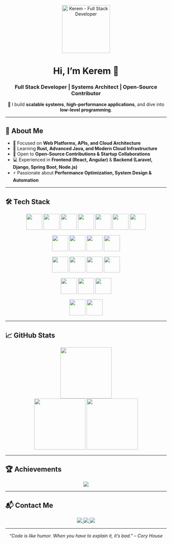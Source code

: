 <p align="center">
  <img src="https://i.imgur.com/Iq9KzaH.png" alt="Kerem - Full Stack Developer" width="150"/>
</p>

<h1 align="center">Hi, I’m Kerem 👋</h1>
<h3 align="center">Full Stack Developer | Systems Architect | Open-Source Contributor</h3>

<p align="center">
  🚀 I build <b>scalable systems</b>, <b>high-performance applications</b>, and dive into <b>low-level programming</b>.
</p>

---

## 🌟 About Me
- 🔭 Focused on **Web Platforms, APIs, and Cloud Architecture**  
- 🌱 Learning **Rust, Advanced Java, and Modern Cloud Infrastructure**  
- 🤝 Open to **Open-Source Contributions & Startup Collaborations**  
- 💻 Experienced in **Frontend (React, Angular)** & **Backend (Laravel, Django, Spring Boot, Node.js)**  
- ⚡ Passionate about **Performance Optimization, System Design & Automation**  

---

## 🛠️ Tech Stack  

<p align="center">
  <!-- Languages -->
  <a href="https://golang.org"><img src="https://cdn.jsdelivr.net/gh/devicons/devicon/icons/go/go-original.svg" width="50"/></a>
  <a href="https://www.rust-lang.org/"><img src="https://cdn.freebiesupply.com/logos/large/2x/rust-logo-png-transparent.png" width="50"/></a>
  <a href="https://www.php.net/"><img src="https://cdn.jsdelivr.net/gh/devicons/devicon/icons/php/php-original.svg" width="50"/></a>
  <a href="https://www.java.com/"><img src="https://cdn.jsdelivr.net/gh/devicons/devicon/icons/java/java-original.svg" width="50"/></a>
  <a href="https://www.python.org/"><img src="https://cdn.jsdelivr.net/gh/devicons/devicon/icons/python/python-original.svg" width="50"/></a>
  <a href="https://developer.mozilla.org/docs/Web/JavaScript"><img src="https://cdn.jsdelivr.net/gh/devicons/devicon/icons/javascript/javascript-original.svg" width="50"/></a>
  <a href="https://www.typescriptlang.org/"><img src="https://cdn.jsdelivr.net/gh/devicons/devicon/icons/typescript/typescript-original.svg" width="50"/></a>
</p>

<p align="center">
  <!-- Frontend -->
  <a href="https://reactjs.org/"><img src="https://cdn.jsdelivr.net/gh/devicons/devicon/icons/react/react-original.svg" width="50"/></a>
  <a href="https://angular.io/"><img src="https://cdn.jsdelivr.net/gh/devicons/devicon/icons/angularjs/angularjs-original.svg" width="50"/></a>
  <a href="https://developer.mozilla.org/docs/Web/HTML"><img src="https://cdn.jsdelivr.net/gh/devicons/devicon/icons/html5/html5-original.svg" width="50"/></a>
  <a href="https://developer.mozilla.org/docs/Web/CSS"><img src="https://cdn.jsdelivr.net/gh/devicons/devicon/icons/css3/css3-original.svg" width="50"/></a>
</p>

<p align="center">
  <!-- Backend -->
  <a href="https://laravel.com/"><img src="https://cdn.jsdelivr.net/gh/devicons/devicon/icons/laravel/laravel-original.svg" width="50"/></a>
  <a href="https://www.djangoproject.com/"><img src="https://cdn.jsdelivr.net/gh/devicons/devicon/icons/django/django-plain.svg" width="50"/></a>
  <a href="https://spring.io/"><img src="https://cdn.jsdelivr.net/gh/devicons/devicon/icons/spring/spring-original.svg" width="50"/></a>
  <a href="https://nodejs.org/"><img src="https://cdn.jsdelivr.net/gh/devicons/devicon/icons/nodejs/nodejs-original.svg" width="50"/></a>
</p>

<p align="center">
  <!-- Databases -->
  <a href="https://www.mysql.com/"><img src="https://cdn.jsdelivr.net/gh/devicons/devicon/icons/mysql/mysql-original.svg" width="50"/></a>
  <a href="https://redis.io/"><img src="https://cdn.jsdelivr.net/gh/devicons/devicon/icons/redis/redis-original.svg" width="50"/></a>
  <a href="https://cassandra.apache.org/"><img src="https://cdn.jsdelivr.net/gh/devicons/devicon/icons/cassandra/cassandra-original.svg" width="50"/></a>
</p>

<p align="center">
  <!-- OS -->
  <a href="https://ubuntu.com/"><img src="https://cdn.jsdelivr.net/gh/devicons/devicon/icons/ubuntu/ubuntu-plain.svg" width="50"/></a>
  <a href="https://www.linux.org/"><img src="https://cdn.jsdelivr.net/gh/devicons/devicon/icons/linux/linux-original.svg" width="50"/></a>
</p>


---

## 📈 GitHub Stats

<p align="center">
  <img src="https://github-readme-streak-stats.herokuapp.com/?user=wkerwmm&theme=radical&hide_border=true" height="160"/>
  <br/>
  <img src="https://github-readme-stats.vercel.app/api?username=wkerwmm&show_icons=true&theme=radical&hide_border=true" height="160"/>
  <img src="https://github-readme-stats.vercel.app/api/top-langs/?username=wkerwmm&layout=compact&theme=radical&hide_border=true" height="160"/>
</p>

---

## 🏆 Achievements  

<p align="center">
  <img src="https://github-profile-trophy.vercel.app/?username=wkerwmm&theme=radical&no-frame=true&margin-w=15&margin-h=15"/>
</p>

---

## 📬 Contact Me  

<p align="center">
  <a href="https://discord.com/users/1248962219945889832">
    <img src="https://img.shields.io/badge/Discord-5865F2?style=for-the-badge&logo=discord&logoColor=white"/>
  </a>
  <a href="mailto:kerem@example.com">
    <img src="https://img.shields.io/badge/Email-D14836?style=for-the-badge&logo=gmail&logoColor=white"/>
  </a>
  <a href="https://www.linkedin.com/in/kerem/">
    <img src="https://img.shields.io/badge/LinkedIn-0077B5?style=for-the-badge&logo=linkedin&logoColor=white"/>
  </a>
</p>

---

<p align="center"><i>“Code is like humor. When you have to explain it, it’s bad.” – Cory House</i></p>
